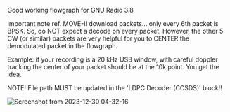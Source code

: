 
Good working flowgraph for GNU Radio 3.8

Important note ref. MOVE-II download packets... only every 6th packet is BPSK.   So, do NOT expect a decode on every packet.   However, the other 5 CW (or similar) packets are very helpful for you to CENTER the demodulated packet in the flowgraph.   

Example:  if your recording is a 20 kHz USB window, with careful doppler tracking the center of your packet should be at the 10k point.   You get the idea.

NOTE!   File path MUST be updated in the 'LDPC Decoder (CCSDS)' block!!



![Screenshot from 2023-12-30 04-32-16](https://github.com/K4KDR/gr-ccsds/assets/19886368/10bed5b8-3585-4875-bd67-5551fcf0baf1)

